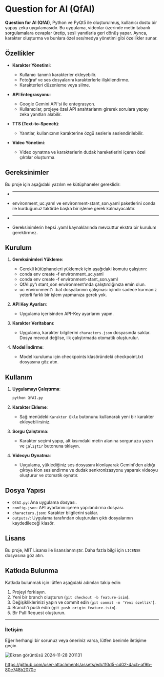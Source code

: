 
# Question for AI (QfAI)

**Question for AI (QfAI)**, Python ve PyQt5 ile oluşturulmuş, kullanıcı dostu bir yapay zeka uygulamasıdır. Bu uygulama, videolar üzerinde metin tabanlı sorgulamalara cevaplar üretip, sesli yanıtlarla geri dönüş yapar. Ayrıca, karakter oluşturma ve bunlara özel ses/medya yönetimi gibi özellikler sunar.

## Özellikler

- **Karakter Yönetimi**:
  - Kullanıcı tanımlı karakterler ekleyebilir.
  - Fotoğraf ve ses dosyalarını karakterlerle ilişkilendirme.
  - Karakterleri düzenleme veya silme.

- **API Entegrasyonu**:
  - Google Gemini API'si ile entegrasyon.
  - Kullanıcılar, projeye özel API anahtarlarını girerek sorulara yapay zeka yanıtları alabilir.

- **TTS (Text-to-Speech)**:
  - Yanıtlar, kullanıcının karakterine özgü seslerle seslendirilebilir.

- **Video Yönetimi**:
  - Video oynatma ve karakterlerin dudak hareketlerini içeren özel çıktılar oluşturma.

## Gereksinimler

Bu proje için aşağıdaki yazılım ve kütüphaneler gereklidir:
- ***********************
- environment_uc.yaml ve environment-stant_son.yaml paketlerini conda ile kurduğunuz taktirde başka bir işleme gerek kalmayacaktır.
- ************************
- Gereksinimlerin hepsi .yaml kaynaklarında mevcuttur ekstra bir kurulum gerektirmez.

## Kurulum

1. **Gereksinimleri Yükleme**:
   - Gerekli kütüphaneleri yüklemek için aşağıdaki komutu çalıştırın:
   - conda env create -f environment_uc.yaml
   - conda env create -f environment-stant_son.yaml
   - QfAI.py'ı stant_son environment'ında çalıştırdığınıza emin olun.
   - uc environment'ı .bat dosyalarının çalışması içindir sadece kurmanız yeterli farklı bir işlem yapmanıza gerek yok. 

2. **API Key Ayarları**:
   - Uygulama içerisinden API-Key ayarlarını yapın.

3. **Karakter Veritabanı**:
   - Uygulama, karakter bilgilerini `characters.json` dosyasında saklar. Dosya mevcut değilse, ilk çalıştırmada otomatik oluşturulur.
4. **Model İndirme**:
   - Model kurulumu için checkpoints klasöründeki checkpoint.txt dosyasına göz atın.  
## Kullanım

1. **Uygulamayı Çalıştırma**:
   ```bash
   python QfAI.py
   ```

2. **Karakter Ekleme**:
   - Sağ menüdeki `Karakter Ekle` butonunu kullanarak yeni bir karakter ekleyebilirsiniz.

3. **Sorgu Çalıştırma**:
   - Karakter seçimi yapıp, alt kısımdaki metin alanına sorgunuzu yazın ve `Çalıştır` butonuna tıklayın.

4. **Videoyu Oynatma**:
   - Uygulama, yüklediğiniz ses dosyasını klonlayarak Gemini'den aldığı çıktıya klon seslendirme ve dudak senkronizasyonu yaparak videoyu oluşturur ve otomatik oynatır.

## Dosya Yapısı

- `QfAI.py`: Ana uygulama dosyası.
- `config.json`: API ayarlarını içeren yapılandırma dosyası.
- `characters.json`: Karakter bilgilerini saklar.
- `outputs/`: Uygulama tarafından oluşturulan çıktı dosyalarının kaydedileceği klasör.

## Lisans

Bu proje, MIT Lisansı ile lisanslanmıştır. Daha fazla bilgi için `LICENSE` dosyasına göz atın.

## Katkıda Bulunma

Katkıda bulunmak için lütfen aşağıdaki adımları takip edin:
1. Projeyi forklayın.
2. Yeni bir branch oluşturun (`git checkout -b feature-isim`).
3. Değişikliklerinizi yapın ve commit edin (`git commit -m 'Yeni özellik'`).
4. Branch'i push edin (`git push origin feature-isim`).
5. Bir Pull Request oluşturun.

---

### İletişim
Eğer herhangi bir sorunuz veya öneriniz varsa, lütfen benimle iletişime geçin.


![Ekran görüntüsü 2024-11-28 201131](https://github.com/user-attachments/assets/8ac887d8-7e01-4879-82be-a851909ffd9f)


https://github.com/user-attachments/assets/edc110d5-cd02-4acb-af9b-80e748b2070c


